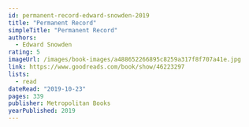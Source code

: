 ```yaml
---
id: permanent-record-edward-snowden-2019
title: "Permanent Record"
simpleTitle: "Permanent Record"
authors:
  - Edward Snowden
rating: 5
imageUrl: /images/book-images/a488652266895c8259a317f8f707a41e.jpg
link: https://www.goodreads.com/book/show/46223297
lists:
  - read
dateRead: "2019-10-23"
pages: 339
publisher: Metropolitan Books
yearPublished: 2019
---
```

